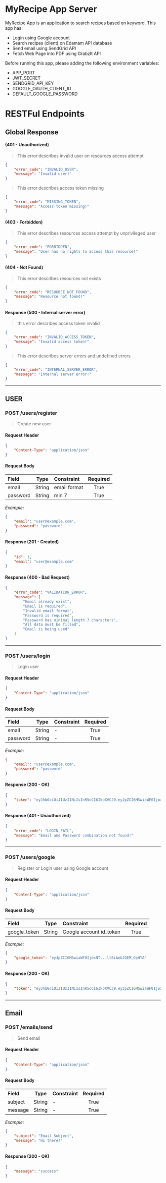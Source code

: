 # MyRecipe App Server

MyRecipe App is an application to search recipes based on keyword. This app has:

-   Login using Google account
-   Search recipes (client) on Edamam API database
-   Send email using SendGrid API
-   Fetch Web Page into PDF using GrabzIt API

Before running this app, please adding the following environment variables:

-   APP_PORT
-   JWT_SECRET
-   SENDGRID_API_KEY
-   GOOGLE_OAUTH_CLIENT_ID
-   DEFAULT_GOOGLE_PASSWORD

# RESTFul Endpoints

## Global Response

#### (401 - Unauthorized)

> This error describes invalid user on resources access attempt

```json
{
    "error_code": "INVALID_USER",
    "message": "Invalid user!"
}
```

> This error describes access token missing

```json
{
    "error_code": "MISSING_TOKEN",
    "message": "Access token missing!"
}
```

#### (403 - Forbidden)

> This error describes resources access attempt by unprivileged user

```json
{
    "error_code": "FORBIDDEN",
    "message": "User has no rights to access this resource!"
}
```

#### (404 - Not Found)

> This error describes resources not exists

```json
{
    "error_code": "RESOURCE_NOT_FOUND",
    "message": "Resource not found!"
}
```

#### Response (500 - Internal server error)

> this error describes access token invalid

```json
{
    "error_code": "INVALID_ACCESS_TOKEN",
    "message": "Invalid access token!"
}
```

> This error describes server errors and undefined errors

```json
{
    "error_code": "INTERNAL_SERVER_ERROR",
    "message": "Internal server error!"
}
```

---

## USER

### POST /users/register

> Create new user

#### Request Header

```json
{
    "Content-Type": "application/json"
}
```

#### Request Body

| Field    |  Type  | Constraint   | Required |
| :------- | :----: | :----------- | :------: |
| email    | String | email format |   True   |
| password | String | min 7        |   True   |

_Example:_

```json
{
    "email": "user@example.com",
    "password": "password"
}
```

#### Response (201 - Created)

```json
{
    "id": 1,
    "email": "user@example.com"
}
```

#### Response (400 - Bad Request)

```json
{
    "error_code": "VALIDATION_ERROR",
    "message": [
        "Email already exist",
        "Email is required",
        "Invalid email format",
        "Password is required",
        "Password has minimal length 7 characters",
        "All data must be filled",
        "Email is being used"
    ]
}
```

---

### POST /users/login

> Login user

#### Request Header

```json
{
    "Content-Type": "application/json"
}
```

#### Request Body

| Field    |  Type  | Constraint | Required |
| :------- | :----: | :--------- | :------: |
| email    | String | -          |   True   |
| password | String | -          |   True   |

_Example:_

```json
{
    "email": "user@example.com",
    "password": "password"
}
```

#### Response (200 - OK)

```json
{
    "token": "eyJhbGciOiJIUzI1NiIsInR5cCI6IkpXVCJ9.eyJpZCI6MSwiaWF0IjoxNTkxNzE2MDQ1fQ.Qxvchgcala47BVY0oCUUQ7XWO4ll0iAebJQEM_OpHYA"
}
```

#### Response (401 - Unauthorized)

```json
{
    "error_code": "LOGIN_FAIL",
    "message": "Email and Password combination not found!"
}
```

---

### POST /users/google

> Register or Login user using Google account

#### Request Header

```json
{
    "Content-Type": "application/json"
}
```

#### Request Body

| Field        |  Type  | Constraint              | Required |
| :----------- | :----: | :---------------------- | :------: |
| google_token | String | Google account id_token |   True   |

_Example:_

```json
{
    "google_token": "eyJpZCI6MSwiaWF0IjoxNT...ll0iAebJQEM_OpHYA"
}
```

#### Response (200 - OK)

```json
{
    "token": "eyJhbGciOiJIUzI1NiIsInR5cCI6IkpXVCJ9.eyJpZCI6MSwiaWF0IjoxNTkxNzE2MDQ1fQ.Qxvchgcala47BVY0oCUUQ7XWO4ll0iAebJQEM_OpHYA"
}
```

---

## Email

### POST /emails/send

> Send email

#### Request Header

```json
{
    "Content-Type": "application/json"
}
```

#### Request Body

| Field   |  Type  | Constraint | Required |
| :------ | :----: | :--------- | :------: |
| subject | String | -          |   True   |
| message | String | -          |   True   |

_Example:_

```json
{
    "subject": "Email Subject",
    "message": "Hi there!"
}
```

#### Response (200 - OK)

```json
{
    "message": "success"
}
```
